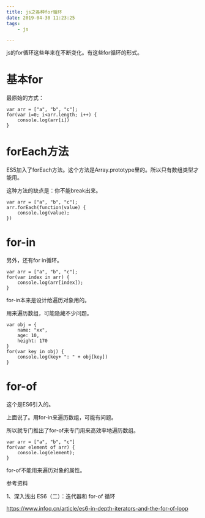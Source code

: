 ```yaml
---
title: js之各种for循环
date: 2019-04-30 11:23:25
tags:
	- js

---
```




js的for循环这些年来在不断变化。有这些for循环的形式。

# 基本for

最原始的方式：

```
var arr = ["a", "b", "c"];
for(var i=0; i<arr.length; i++) {
    console.log(arr[i])
}
```

# forEach方法

ES5加入了forEach方法。这个方法是Array.prototype里的。所以只有数组类型才能用。

这种方法的缺点是：你不能break出来。

```
var arr = ["a", "b", "c"];
arr.forEach(function(value) {
    console.log(value);
})
```

# for-in

另外，还有for in循环。

```
var arr = ["a", "b", "c"];
for(var index in arr) {
    console.log(arr[index]);
}
```

for-in本来是设计给遍历对象用的。

用来遍历数组，可能隐藏不少问题。

```
var obj = {
    name: "xx",
    age: 10,
    height: 170
}
for(var key in obj) {
    console.log(key+ ": " + obj[key])
}
```

# for-of

这个是ES6引入的。

上面说了。用for-in来遍历数组，可能有问题。

所以就专门推出了for-of来专门用来高效率地遍历数组。

```
var arr = ["a", "b", "c"]
for(var element of arr) {
    console.log(element);
}
```

for-of不能用来遍历对象的属性。







参考资料

1、深入浅出 ES6（二）：迭代器和 for-of 循环

https://www.infoq.cn/article/es6-in-depth-iterators-and-the-for-of-loop

